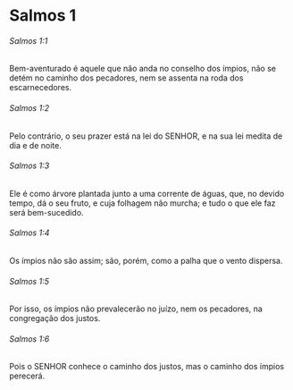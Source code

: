 # Salmos 1

###### Salmos 1:1

Bem-aventurado é aquele que não anda no conselho dos ímpios, não se detém no caminho dos pecadores, nem se assenta na roda dos escarnecedores.

###### Salmos 1:2

Pelo contrário, o seu prazer está na lei do SENHOR, e na sua lei medita de dia e de noite.

###### Salmos 1:3

Ele é como árvore plantada junto a uma corrente de águas, que, no devido tempo, dá o seu fruto, e cuja folhagem não murcha; e tudo o que ele faz será bem-sucedido.

###### Salmos 1:4

Os ímpios não são assim; são, porém, como a palha que o vento dispersa.

###### Salmos 1:5

Por isso, os ímpios não prevalecerão no juízo, nem os pecadores, na congregação dos justos.

###### Salmos 1:6

Pois o SENHOR conhece o caminho dos justos, mas o caminho dos ímpios perecerá.

